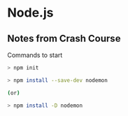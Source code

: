 # Node.js

## Notes from Crash Course

Commands to start

```sh
> npm init

> npm install --save-dev nodemon

(or)

> npm install -D nodemon
```
